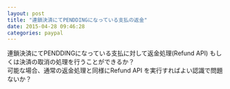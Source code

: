 ```yaml
---
layout: post
title: "連鎖決済にてPENDDINGになっている支払の返金"
date: 2015-04-28 09:46:28
categories: paypal
---
```

<p>連鎖決済にてPENDDINGになっている支払に対して返金処理(Refund API) もしくは決済の取消の処理を行うことができるか？<br>
可能な場合、通常の返金処理と同様にRefund API を実行すればよい認識で問題ないか？</p>
